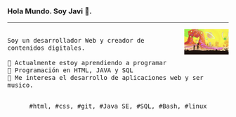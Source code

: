 ### Hola Mundo. Soy Javi 👋.
---
<p>
  <img src="./Javi.gif" align="right" width="20%"/>
  <samp>
    <br>Soy un desarrollador Web y creador de contenidos digitales.
    <br>
    <br>🔹 Actualmente estoy aprendiendo a programar
    <br>🔹 Programación en HTML, JAVA y SQL
    <br>🔹 Me interesa el desarrollo de aplicaciones web y ser musico.
    </samp>
   <br>
  <br>
  <p align="center">
    <samp>
      #html, #css, #git, #Java SE, #SQL, #Bash, #linux
     </samp>
    <br>
  </p>
  
</p>
